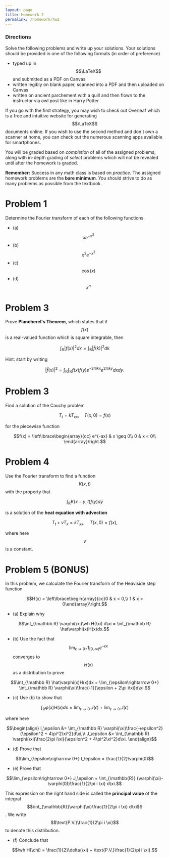 ```yaml
---
layout: page
title: Homework 2
permalink: /homework/hw2
---
```


### Directions
Solve the following problems and write up your solutions.  Your solutions should be provided in one of the following formats (in order of preference)
* typed up in $$\LaTeX$$ and submitted as a PDF on Canvas
* written legibly on blank paper, scanned into a PDF and then uploaded on Canvas
* written on ancient parchement with a quill and then flown to the instructor via owl post like in Harry Potter

If you go with the first strategy, you may wish to check out Overleaf which is a free and intuitive website for generating $$\LaTeX$$ documents online.
If you wish to use the second method and don't own a scanner at home, you can check out the numerous scanning apps available for smartphones.

You will be graded based on *completion* of all of the assigned problems, along with in-depth grading of *select* problems which will not be revealed until after the homework is graded.

**Remember:** Success in any math class is based on *practice*.  The assigned homework problems are the **bare minimum**.  You should strive to do as many problems as possible from the textbook.

# Problem 1

Determine the Fourier transform of each of the following functions.

* (a) $$xe^{-x^2}$$
* (b) $$x^2e^{-x^2}$$
* (c) $$\cos(x)$$
* (d) $$x^n$$

# Problem 3

Prove **Plancherel's Theorem**, which states that if $$f(x)$$ is a real-valued function which is square integrable, then

$$\int_{\mathbb{R}} \lvert f(x)\rvert^2 dx = \int_{\mathbb{R}} \lvert \hat f(k)\rvert^2 dk$$

Hint: start by writing

$$\lvert \hat f(x)\rvert^2 = \int_{\mathbb{R}}\int_{\mathbb{R}} f(x)f(y)e^{-2\pi ikx}e^{2\pi iky}dxdy.$$

# Problem 3

Find a solution of the Cauchy problem

$$T_t = kT_{xx},\quad T(x,0) = f(x)$$

for the piecewise function

$$f(x) = \left\lbrace\begin{array}{cc}
e^{-ax} & x \geq 0\\
0 & x < 0\\
\end{array}\right.$$

# Problem 4

Use the Fourier transform to find a function $$K(x,t)$$ with the property that

$$\int_{\mathbb{R}} K(x-y,t)f(y)dy$$

is a solution of the **heat equation with advection**

$$T_t + vT_x = kT_{xx},\quad T(x,0) = f(x),$$

where here $$v$$ is a constant.


# Problem 5 (BONUS)

In this problem, we calculate the Fourier transform of the Heaviside step function

$$H(x) = \left\lbrace\begin{array}{cc}0 & x < 0,\\ 1 & x > 0\end{array}\right.$$

* (a) Explain why

$$\int_{\mathbb R} \varphi(\xi)\wh H(\xi) d\xi =  \int_{\mathbb R} \hat\varphi(x)H(x)dx.$$

* (b) Use the fact that $$\lim_{\epsilon\rightarrow 0+} 1_{[0,\infty)} e^{-\epsilon x}$$ converges to $$H(x)$$ as a distribution to prove

$$\int_{\mathbb R} \hat\varphi(x)H(x)dx = \lim_{\epsilon\rightarrow 0+} \int_{\mathbb R} \varphi(\xi)\frac{-1}{\epsilon + 2\pi i\xi}d\xi.$$

* (c) Use (b) to show that

$$\int_{\mathbb R} \hat\varphi(x)H(x)dx = \lim_{\epsilon\rightarrow 0+} I(\epsilon) + \lim_{\epsilon\rightarrow 0+} I(\epsilon)$$

where here

$$\begin{align}
I_\epsilon &= \int_{\mathbb R} \varphi(\xi)\frac{-\epsilon^2}{\epsilon^2 + 4\pi^2\xi^2}d\xi,\\
J_\epsilon &= \int_{\mathbb R} \varphi(\xi)\frac{2\pi i\xi}{\epsilon^2 + 4\pi^2\xi^2}d\xi.
\end{align}$$

* (d) Prove that

$$\lim_{\epsilon\righarrow 0+} I_\epsilon = \frac{1}{2}\varphi(0)$$

* (e) Prove that 

$$\lim_{\epsilon\rightarrow 0+} J_\epsilon = \int_{\mathbb{R}} (\varphi(\xi)-\varphi(0))\frac{1}{2\pi i \xi} d\xi.$$

This expression on the right hand side is called the **principal value** of the integral $$\int_{\mathbb{R}}\varphi(\xi)\frac{1}{2\pi i \xi} d\xi$$.
We write $$\text{P.V.}\frac{1}{2\pi i \xi}$$ to denote this distribution.

* (f) Conclude that 

$$\wh H(\chi) = \frac{1}{2}\delta(\xi) + \text{P.V.}\frac{1}{2\pi i \xi}.$$


